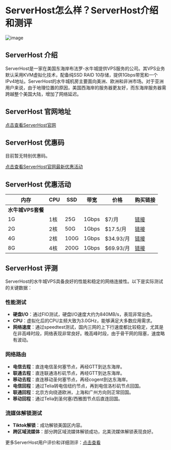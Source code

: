 # ServerHost怎么样？ServerHost介绍和测评

![image](https://github.com/user-attachments/assets/b2bc4c62-e84f-41fd-a516-afda0a4b1566)

## ServerHost 介绍

ServerHost是一家在美国东海岸布法罗-水牛城提供VPS服务的公司。其VPS业务默认采用KVM虚拟化技术，配备纯SSD RAID 10存储，提供1Gbps带宽和一个IPv4地址。ServerHost的水牛城机房主要面向美洲、欧洲和非洲市场。对于亚洲用户来说，由于地理位置的原因，美国西海岸的服务器更友好，而东海岸服务器需跨越整个美国大陆，增加了网络延迟。

## ServerHost 官网地址

[点击查看ServerHost官网](https://vpshostingservice.co/aff.php?aff=2297)

## ServerHost 优惠码

目前暂无特别优惠码。

[点击查看ServerHost官网最新优惠活动](https://vpshostingservice.co/aff.php?aff=2297)

## ServerHost 优惠活动

| 内存  | CPU  | SSD  | 带宽 | 价格  | 购买链接                                                                                          |
|-------|------|------|------|-------|---------------------------------------------------------------------------------------------------|
| **水牛城VPS套餐**                                                                                      |
| 1G    | 1核  | 25G  | 1Gbps | $7/月   | [链接](https://vpshostingservice.co/aff.php?aff=2297&pid=162)                                           |
| 2G    | 2核  | 50G  | 1Gbps | $17.5/月 | [链接](https://vpshostingservice.co/aff.php?aff=2297&pid=163)                                           |
| 4G    | 2核  | 100G | 1Gbps | $34.93/月 | [链接](https://vpshostingservice.co/aff.php?aff=2297&pid=164)                                           |
| 8G    | 4核  | 200G | 1Gbps | $69.93/月 | [链接](https://vpshostingservice.co/aff.php?aff=2297&pid=165)                                           |

## ServerHost 评测

ServerHost的水牛城VPS具备良好的性能和稳定的网络连接性。以下是实际测试的关键数据：

### 性能测试

- **硬盘I/O**：通过FIO测试，硬盘I/O速度大约为840MB/s，表现非常出色。
- **CPU**：虚拟化后的CPU主频大致为3.0GHz，能够满足大多数应用需求。
- **网络速度**：通过speedtest测试，国内三网的上下行速度都比较稳定，尤其是在非高峰时段，网络表现非常良好。晚高峰时段，由于骨干网的阻塞，速度略有波动。

### 网络路由

- **电信去程**：直连电信圣何塞节点，再经GTT到达东海岸。
- **联通去程**：直连联通洛杉矶节点，再经GTT到达东海岸。
- **移动去程**：直连移动圣何塞节点，再经cogent到达东海岸。
- **电信回程**：通过Telia转电信纽约节点，再到电信洛杉矶节点回国。
- **联通回程**：北京方向绕道欧洲，上海和广州方向则正常回国。
- **移动回程**：通过Telia到圣何塞/西雅图节点后直连回国。

### 流媒体解锁测试

- **Tiktok解锁**：成功解锁美国区内容。
- **跨区域流媒体**：部分跨区域流媒体解锁成功，北美流媒体解锁表现良好。

更多ServerHost用户评价和详细测评：[点击查看](https://vpshostingservice.co/aff.php?aff=2297)

